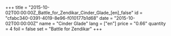 +++
title = "2015-10-02T00:00:00Z_Battle_for_Zendikar_Cinder_Glade_[en]_false"
id = "cfabc340-0391-4019-8e96-f010177b1d68"
date = "2015-10-02T00:00:00Z"
name = "Cinder Glade"
lang = ["en"]
price = "0.66"
quantity = 4
foil = false
set = "Battle for Zendikar"
+++
